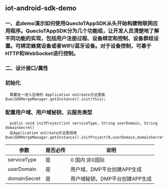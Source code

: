 
## iot-android-sdk-demo

### 一、此demo演示如何使用QuecIoTAppSDK从头开始构建物联网应用程序。QuecIoTAppSDK分为几个功能组，让开发人员清楚地了解不同功能的实现，包括用户注册过程、设备绑定和控制、设备群组设置。可绑定蜂窝设备或者WIFI/蓝牙设备。对于设备控制，可基于HTTP和WebSocket进行控制。

### 二、设计接口/属性

### 初始化
```
  需要在一进入应用的 Application onCreate方法里面QuecSDKMergeManager.getInstance().init(this);

```

### 配置用户域、用户域秘钥、云服务类型
```
  public void initProject(int serviceType, String userDomain, String domainSecret)
  在Application onCreate方法里调用 QuecSDKMergeManager.getInstance().initProject(0,userDomain,domainSecret);

```

|参数	|是否必传	|说明	|
| --- | --- | --- | 
|serviceType| 是|	0 国内   非0国际	|
|userDomain| 是|	用户域，DMP平台创建APP生成	|
|domainSecret| 是|	用户域秘钥，DMP平台创建APP生成	|






